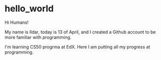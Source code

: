 # hello_world

Hi Humans!

My name is Ildar, today is 13 of April, and I created a Github account to be more familiar with programming.

I'm learning CS50 progrma at EdX.
Here I am putting all my progress at programming.
